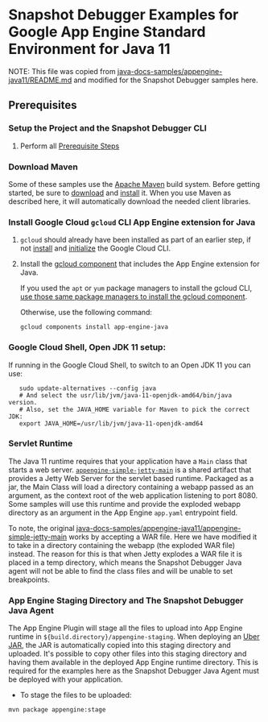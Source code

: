 # Snapshot Debugger Examples for Google App Engine Standard Environment for Java 11

NOTE: This file was copied from
[java-docs-samples/appengine-java11/README.md](https://github.com/GoogleCloudPlatform/java-docs-samples/blob/main/appengine-java11/README.md)
and modified for the Snapshot Debugger samples here.

## Prerequisites

### Setup the Project and the Snapshot Debugger CLI

1.  Perform all [Prerequisite Steps](../../app_engine_standard_prerequisites.md)

### Download Maven

Some of these samples use the [Apache Maven][maven] build system. Before
getting started, be sure to [download][maven-download] and
[install][maven-install] it.  When you use Maven as described here, it will
automatically download the needed client libraries.

[maven]: https://maven.apache.org
[maven-download]: https://maven.apache.org/download.cgi
[maven-install]: https://maven.apache.org/install.html

### Install Google Cloud `gcloud` CLI App Engine extension for Java

1. `gcloud` should already have been installed as part of an earlier step, if
   not [install][install-gcloud] and [initialize][initialize-gcloud] the Google
   Cloud CLI.
1. Install the [gcloud component][managing-components] that includes the App
   Engine extension for Java.

   If you used the `apt` or `yum` package managers to install the gcloud CLI,
   [use those same package managers to install the gcloud component][external-package-managers].

   Otherwise, use the following command:

   ```
   gcloud components install app-engine-java
   ```

[install-gcloud]: https://cloud.google.com/sdk/docs/install
[initialize-gcloud]: https://cloud.google.com/sdk/docs/initializing
[managing-components]: https://cloud.google.com/sdk/docs/managing-components
[external-package-managers]: https://cloud.google.com/sdk/docs/components#external_package_managers

### Google Cloud Shell, Open JDK 11 setup:

If running in the Google Cloud Shell, to switch to an Open JDK 11 you can use:

```
   sudo update-alternatives --config java
   # And select the usr/lib/jvm/java-11-openjdk-amd64/bin/java version.
   # Also, set the JAVA_HOME variable for Maven to pick the correct JDK:
   export JAVA_HOME=/usr/lib/jvm/java-11-openjdk-amd64
```

### Servlet Runtime

The Java 11 runtime requires that your application have a `Main` class that
starts a web server.
[`appengine-simple-jetty-main`](appengine-simple-jetty-main) is a shared
artifact that provides a Jetty Web Server for the servlet based runtime.
Packaged as a jar, the Main Class will load a directory containing a webapp
passed as an argument, as the context root of the web application listening to
port 8080.  Some samples will use this runtime and provide the exploded webapp
directory as an argument in the App Engine `app.yaml` entrypoint field.

To note, the original
[java-docs-samples/appengine-java11/appengine-simple-jetty-main](https://github.com/GoogleCloudPlatform/java-docs-samples/tree/main/appengine-java11/appengine-simple-jetty-main)
works by accepting a WAR file. Here we have modified it to take in a directory
containing the webapp (the exploded WAR file) instead. The reason for this is
that when Jetty explodes a WAR file it is placed in a temp directory, which
means the Snapshot Debugger Java agent will not be able to find the class files
and will be unable to set breakpoints.

### App Engine Staging Directory and The Snapshot Debugger Java Agent

The App Engine Plugin will stage all the files to upload into App Engine runtime
in `${build.directory}/appengine-staging`. When deploying an [Uber
JAR](https://stackoverflow.com/questions/11947037/what-is-an-uber-jar), the JAR
is automatically copied into this staging directory and uploaded. It's possible
to copy other files into this staging directory and having them available in the
deployed App Engine runtime directory. This is required for the examples here as
the Snapshot Debugger Java Agent must be deployed with your application.

- To stage the files to be uploaded:
```
mvn package appengine:stage
```
